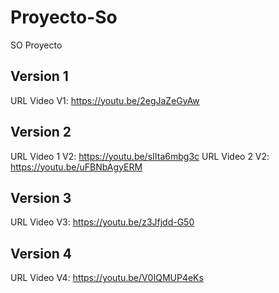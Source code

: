 # Proyecto-So
SO Proyecto
## Version 1
URL Video V1: https://youtu.be/2egJaZeGyAw
## Version 2
URL Video 1 V2: https://youtu.be/sIIta6mbg3c
URL Video 2 V2: https://youtu.be/uFBNbAgyERM
## Version 3
URL Video V3: https://youtu.be/z3Jfjdd-G50
## Version 4
URL Video V4: https://youtu.be/V0IQMUP4eKs